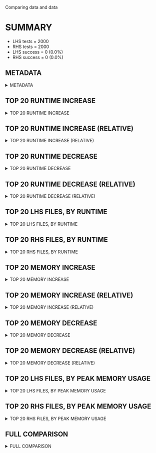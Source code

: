Comparing data and data


# SUMMARY
- LHS tests = 2000
- RHS tests = 2000
- LHS success = 0  (0.0%)
- RHS success = 0  (0.0%)


## METADATA

<details><summary>METADATA</summary>

# LHS
<pre>
Ramon benchmark for Z3
-
Job description: 
Job tag: eufmix
Z3 repo: https://github.com/Z3Prover/z3
Z3 commit: 54cce7b10b3682b8984ebdc63fb7a0f20528df7c
Z3 branch: sls
Z3 options: "-T:20 -v:2 sls.euf_incremental=2-st tactic.default_tactic="(then simplify propagate-values solve-eqs simplify sls-smt)" model_validate=true"
Z3 inputs: inputs/QF_UF_SAT
Z3 commit message: restore use of value_hash

Signed-off-by: Nikolaj Bjorner <nbjorner@microsoft.com>

</pre>
# RHS
<pre>
Ramon benchmark for Z3
-
Job description: 
Job tag: eufmix
Z3 repo: https://github.com/Z3Prover/z3
Z3 commit: 54cce7b10b3682b8984ebdc63fb7a0f20528df7c
Z3 branch: sls
Z3 options: "-T:20 -v:2 sls.euf_incremental=2-st tactic.default_tactic="(then simplify propagate-values solve-eqs simplify sls-smt)" model_validate=true"
Z3 inputs: inputs/QF_UF_SAT
Z3 commit message: restore use of value_hash

Signed-off-by: Nikolaj Bjorner <nbjorner@microsoft.com>

</pre>
</details>


## TOP 20 RUNTIME INCREASE

<details><summary>TOP 20 RUNTIME INCREASE</summary>

|FILE                                                                                        |TIME_L     |TIME_R     |DIFF(s)    |DIFF(%)|
|-------------|-------------:|-------------:|--------------:|------------:|
</details>


## TOP 20 RUNTIME INCREASE (RELATIVE)

<details><summary>TOP 20 RUNTIME INCREASE (RELATIVE)</summary>

|FILE                                                                                        |TIME_L     |TIME_R     |DIFF(s)    |DIFF(%)|
|-------------|-------------:|-------------:|--------------:|------------:|
</details>


## TOP 20 RUNTIME DECREASE

<details><summary>TOP 20 RUNTIME DECREASE</summary>

|FILE                                                                                        |TIME_L     |TIME_R     |DIFF(s)    |DIFF(%)|
|-------------|-------------:|-------------:|--------------:|------------:|
</details>


## TOP 20 RUNTIME DECREASE (RELATIVE)

<details><summary>TOP 20 RUNTIME DECREASE (RELATIVE)</summary>

|FILE                                                                                        |TIME_L     |TIME_R     |DIFF(s)    |DIFF(%)|
|-------------|-------------:|-------------:|--------------:|------------:|
</details>


## TOP 20 LHS FILES, BY RUNTIME

<details><summary>TOP 20 LHS FILES, BY RUNTIME</summary>

|FILE                                                                                       |TIME     |MEM        |
|------------|----------:|---------:|
|QF_UF_brp2.5.prop1_ab_cti_max.smt2                                                         |   0.005s |912.0KiB|
|iso_brn755.smt2                                                                            |   0.004s |1096.0KiB|
|iso_brn1071.smt2                                                                           |   0.004s |840.0KiB|
|iso_brn991.smt2                                                                            |   0.004s |896.0KiB|
|gensys_brn449.smt2                                                                         |   0.004s |1020.0KiB|
|iso_brn037.smt2                                                                            |   0.004s |1096.0KiB|
|iso_brn_repgen041.smt2                                                                     |   0.004s |1096.0KiB|
|iso_brn1136.smt2                                                                           |   0.004s |1096.0KiB|
|gensys_brn1046.smt2                                                                        |   0.004s |1100.0KiB|
|QF_UF_counter_v_ab_cti_max.smt2                                                            |   0.004s |924.0KiB|
|QF_UF_gear.2.prop1_ab_reg_max.smt2                                                         |   0.004s |840.0KiB|
|iso_brn1246.smt2                                                                           |   0.004s |1096.0KiB|
|iso_brn1252.smt2                                                                           |   0.004s |892.0KiB|
|iso_brn597.smt2                                                                            |   0.004s |840.0KiB|
|QF_UF_bakery.8.prop1_ab_cti_max.smt2                                                       |   0.004s |1096.0KiB|
|QF_UF_miim_ab_reg_max.smt2                                                                 |   0.004s |1064.0KiB|
|iso_brn760.smt2                                                                            |   0.004s |988.0KiB|
|QF_UF_mpeg_ab_reg_max.smt2                                                                 |   0.004s |840.0KiB|
|gensys_brn968.smt2                                                                         |   0.004s |1064.0KiB|
|gensys_brn1145.smt2                                                                        |   0.004s |1048.0KiB|
</details>


## TOP 20 RHS FILES, BY RUNTIME

<details><summary>TOP 20 RHS FILES, BY RUNTIME</summary>

|FILE                                                                                       |TIME     |MEM        |
|------------|----------:|---------:|
|QF_UF_brp2.5.prop1_ab_cti_max.smt2                                                         |   0.005s |912.0KiB|
|iso_brn755.smt2                                                                            |   0.004s |1096.0KiB|
|iso_brn1071.smt2                                                                           |   0.004s |840.0KiB|
|iso_brn991.smt2                                                                            |   0.004s |896.0KiB|
|gensys_brn449.smt2                                                                         |   0.004s |1020.0KiB|
|iso_brn037.smt2                                                                            |   0.004s |1096.0KiB|
|iso_brn_repgen041.smt2                                                                     |   0.004s |1096.0KiB|
|iso_brn1136.smt2                                                                           |   0.004s |1096.0KiB|
|gensys_brn1046.smt2                                                                        |   0.004s |1100.0KiB|
|QF_UF_counter_v_ab_cti_max.smt2                                                            |   0.004s |924.0KiB|
|QF_UF_gear.2.prop1_ab_reg_max.smt2                                                         |   0.004s |840.0KiB|
|iso_brn1246.smt2                                                                           |   0.004s |1096.0KiB|
|iso_brn1252.smt2                                                                           |   0.004s |892.0KiB|
|iso_brn597.smt2                                                                            |   0.004s |840.0KiB|
|QF_UF_bakery.8.prop1_ab_cti_max.smt2                                                       |   0.004s |1096.0KiB|
|QF_UF_miim_ab_reg_max.smt2                                                                 |   0.004s |1064.0KiB|
|iso_brn760.smt2                                                                            |   0.004s |988.0KiB|
|QF_UF_mpeg_ab_reg_max.smt2                                                                 |   0.004s |840.0KiB|
|gensys_brn968.smt2                                                                         |   0.004s |1064.0KiB|
|gensys_brn1145.smt2                                                                        |   0.004s |1048.0KiB|
</details>


## TOP 20 MEMORY INCREASE

<details><summary>TOP 20 MEMORY INCREASE</summary>

|FILE                                                                                        |MEM_L         |MEM_R         |DIFF            |DIFF(%)|
|-------------|-------------:|-------------:|--------------:|------------:|
</details>


## TOP 20 MEMORY INCREASE (RELATIVE)

<details><summary>TOP 20 MEMORY INCREASE (RELATIVE)</summary>

|FILE                                                                                        |MEM_L         |MEM_R         |DIFF            |DIFF(%)|
|-------------|-------------:|-------------:|--------------:|------------:|
</details>


## TOP 20 MEMORY DECREASE

<details><summary>TOP 20 MEMORY DECREASE</summary>

|FILE                                                                                        |MEM_L         |MEM_R         |DIFF            |DIFF(%)|
|-------------|-------------:|-------------:|--------------:|------------:|
</details>


## TOP 20 MEMORY DECREASE (RELATIVE)

<details><summary>TOP 20 MEMORY DECREASE (RELATIVE)</summary>

|FILE                                                                                        |MEM_L         |MEM_R         |DIFF            |DIFF(%)|
|-------------|-------------:|-------------:|--------------:|------------:|
</details>


## TOP 20 LHS FILES, BY PEAK MEMORY USAGE

<details><summary>TOP 20 LHS FILES, BY PEAK MEMORY USAGE</summary>

|FILE                                                                                       |TIME     |MEM        |
|------------|----------:|---------:|
|QF_UF_bakery.7.prop1_ab_reg_max.smt2                                                       |   0.002s |1352.0KiB|
|gensys_brn419.smt2                                                                         |   0.001s |1324.0KiB|
|gensys_brn1012.smt2                                                                        |   0.002s |1312.0KiB|
|gensys_brn1218.smt2                                                                        |   0.001s |1308.0KiB|
|iso_brn914.smt2                                                                            |   0.002s |1304.0KiB|
|smt3508124013603727984.smt2                                                                |   0.002s |1276.0KiB|
|gensys_brn680.smt2                                                                         |   0.002s |1272.0KiB|
|iso_brn671.smt2                                                                            |   0.002s |1228.0KiB|
|gensys_brn445.smt2                                                                         |   0.002s |1112.0KiB|
|gensys_brn885.smt2                                                                         |   0.003s |1104.0KiB|
|QF_UF_driving_phils.3.prop1_ab_reg_max.smt2                                                |   0.003s |1104.0KiB|
|QF_UF_mcs.4.prop1_ab_reg_max.smt2                                                          |   0.002s |1104.0KiB|
|gensys_brn285.smt2                                                                         |   0.002s |1104.0KiB|
|gensys_brn294.smt2                                                                         |   0.002s |1104.0KiB|
|gensys_brn1046.smt2                                                                        |   0.004s |1100.0KiB|
|QF_UF_brp.4.prop1_ab_cti_max.smt2                                                          |   0.003s |1100.0KiB|
|QF_UF_h_TreeArb_ab_cti_max.smt2                                                            |   0.003s |1100.0KiB|
|gensys_brn840.smt2                                                                         |   0.003s |1100.0KiB|
|gensys_brn1168.smt2                                                                        |   0.003s |1100.0KiB|
|iso_brn1308.smt2                                                                           |   0.003s |1100.0KiB|
</details>


## TOP 20 RHS FILES, BY PEAK MEMORY USAGE

<details><summary>TOP 20 RHS FILES, BY PEAK MEMORY USAGE</summary>

|FILE                                                                                       |TIME     |MEM        |
|------------|----------:|---------:|
|QF_UF_bakery.7.prop1_ab_reg_max.smt2                                                       |   0.002s |1352.0KiB|
|gensys_brn419.smt2                                                                         |   0.001s |1324.0KiB|
|gensys_brn1012.smt2                                                                        |   0.002s |1312.0KiB|
|gensys_brn1218.smt2                                                                        |   0.001s |1308.0KiB|
|iso_brn914.smt2                                                                            |   0.002s |1304.0KiB|
|smt3508124013603727984.smt2                                                                |   0.002s |1276.0KiB|
|gensys_brn680.smt2                                                                         |   0.002s |1272.0KiB|
|iso_brn671.smt2                                                                            |   0.002s |1228.0KiB|
|gensys_brn445.smt2                                                                         |   0.002s |1112.0KiB|
|gensys_brn885.smt2                                                                         |   0.003s |1104.0KiB|
|QF_UF_driving_phils.3.prop1_ab_reg_max.smt2                                                |   0.003s |1104.0KiB|
|QF_UF_mcs.4.prop1_ab_reg_max.smt2                                                          |   0.002s |1104.0KiB|
|gensys_brn285.smt2                                                                         |   0.002s |1104.0KiB|
|gensys_brn294.smt2                                                                         |   0.002s |1104.0KiB|
|gensys_brn1046.smt2                                                                        |   0.004s |1100.0KiB|
|QF_UF_brp.4.prop1_ab_cti_max.smt2                                                          |   0.003s |1100.0KiB|
|QF_UF_h_TreeArb_ab_cti_max.smt2                                                            |   0.003s |1100.0KiB|
|gensys_brn840.smt2                                                                         |   0.003s |1100.0KiB|
|gensys_brn1168.smt2                                                                        |   0.003s |1100.0KiB|
|iso_brn1308.smt2                                                                           |   0.003s |1100.0KiB|
</details>


## FULL COMPARISON

<details><summary>FULL COMPARISON</summary>

|FILE                                                                                        |TIME_L     |TIME_R     |DIFF(s)    |DIFF(%)|
|-------------|-------------:|-------------:|--------------:|------------:|
</details>
